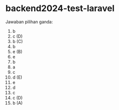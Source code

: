 # backend2024-test-laravel

Jawaban pilihan ganda:
1. b
2. c (D)
3. b (C)
4. b
5. e (B)
6. e
7. b
8. a
9. c
10. d (E)
11. e
12. d
13. c
14. c (D)
15. b (A)
 

